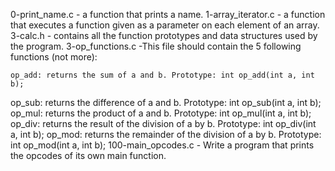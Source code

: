 0-print_name.c - a function that prints a name.
1-array_iterator.c - a function that executes a function given as a parameter on each element of an array.
3-calc.h -  contains all the function prototypes and data structures used by the program.
3-op_functions.c -This file should contain the 5 following functions (not more):

	op_add: returns the sum of a and b. Prototype: int op_add(int a, int b);
op_sub: returns the difference of a and b. Prototype: int op_sub(int a, int b);
op_mul: returns the product of a and b. Prototype: int op_mul(int a, int b);
op_div: returns the result of the division of a by b. Prototype: int op_div(int a, int b);
op_mod: returns the remainder of the division of a by b. Prototype: int op_mod(int a, int b);
100-main_opcodes.c - Write a program that prints the opcodes of its own main function.

